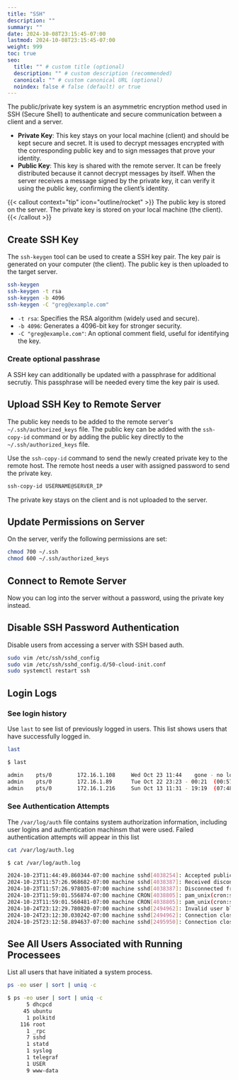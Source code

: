 ```yaml
---
title: "SSH"
description: ""
summary: ""
date: 2024-10-08T23:15:45-07:00
lastmod: 2024-10-08T23:15:45-07:00
weight: 999
toc: true
seo:
  title: "" # custom title (optional)
  description: "" # custom description (recommended)
  canonical: "" # custom canonical URL (optional)
  noindex: false # false (default) or true
---
```


The public/private key system is an asymmetric encryption method used in SSH (Secure Shell) to authenticate and secure communication between a client and a server.

- **Private Key**: This key stays on your local machine (client) and should be kept secure and secret. It is used to decrypt messages encrypted with the corresponding public key and to sign messages that prove your identity.
- **Public Key**: This key is shared with the remote server. It can be freely distributed because it cannot decrypt messages by itself. When the server receives a message signed by the private key, it can verify it using the public key, confirming the client’s identity.

{{< callout context="tip" icon="outline/rocket" >}}
The public key is stored on the server. The private key is stored on your local machine (the client).
{{< /callout >}}

## Create SSH Key

The `ssh-keygen` tool can be used to create a SSH key pair. The key pair is generated on your computer (the client). The public key is then uploaded to the target server.

```bash
ssh-keygen
ssh-keygen -t rsa
ssh-keygen -b 4096
ssh-keygen -C "greg@example.com"
```

- `-t rsa`: Specifies the RSA algorithm (widely used and secure).
- `-b 4096`: Generates a 4096-bit key for stronger security.
- `-C "greg@example.com"`: An optional comment field, useful for identifying the key.

### Create optional passhrase

A SSH key can additionally be updated with a passphrase for additional secrutiy. This passphrase will be needed every time the key pair is used.

## Upload SSH Key to Remote Server

The public key needs to be added to the remote server's `~/.ssh/authorized_keys` file. The public key can be added with the `ssh-copy-id` command or by adding the public key directly to the `~/.ssh/authorized_keys` file.

Use the `ssh-copy-id` command to send the newly created private key to the remote host. The remote host needs a user with assigned password to send the private key.

```bash
ssh-copy-id USERNAME@SERVER_IP
```

The private key stays on the client and is not uploaded to the server.

## Update Permissions on Server

On the server, verify the following permissions are set:

```bash { title="Update key permissions on remote server" }
chmod 700 ~/.ssh
chmod 600 ~/.ssh/authorized_keys
```

## Connect to Remote Server

Now you can log into the server without a password, using the private key instead.

## Disable SSH Password Authentication

Disable users from accessing a server with SSH based auth.

```bash
sudo vim /etc/ssh/sshd_config
sudo vim /etc/ssh/sshd_config.d/50-cloud-init.conf
sudo systemctl restart ssh
```

## Login Logs

### See login history

Use `last` to see list of previously logged in users. This list shows users that have successfully logged in.

```bash { title="Show last logged in users" }
last
```

```bash { title="Last command with output" }
$ last

admin    pts/0        172.16.1.108     Wed Oct 23 11:44    gone - no logout
admin    pts/0        172.16.1.89      Tue Oct 22 23:23 - 00:21  (00:57)
admin    pts/0        172.16.1.216     Sun Oct 13 11:31 - 19:19  (07:48)
```

### See Authentication Attempts

The `/var/log/auth` file contains system authorization information, including user logins and authentication machinsm that were used. Failed authentication attempts will appear in this list

```bash { title="Show authorization history" }
cat /var/log/auth.log
```

```bash
$ cat /var/log/auth.log

2024-10-23T11:44:49.860344-07:00 machine sshd[4038254]: Accepted publickey for ubuntu from 172.16.5.119 port 49951 ssh2: RSA SHA256:XXXXXXXXXX
2024-10-23T11:57:26.968682-07:00 machine sshd[4038387]: Received disconnect from 172.16.5.119 port 49951:11: disconnected by user
2024-10-23T11:57:26.978035-07:00 machine sshd[4038387]: Disconnected from user ubuntu 172.16.5.119 port 49951
2024-10-23T11:59:01.556874-07:00 machine CRON[4038805]: pam_unix(cron:session): session opened for user root(uid=0) by root(uid=0)
2024-10-23T11:59:01.560481-07:00 machine CRON[4038805]: pam_unix(cron:session): session closed for user root
2024-10-24T23:12:29.780820-07:00 machine sshd[2494962]: Invalid user blank from 83.16.188.111 port 38888
2024-10-24T23:12:30.030242-07:00 machine sshd[2494962]: Connection closed by invalid user blank 83.16.188.111 port 38888 [preauth]
2024-10-25T23:12:58.894637-07:00 machine sshd[2495950]: Connection closed by authenticating user root 45.45.16.190 port 45630 [preauth]
```

## See All Users Associated with Running Processees

List all users that have initiated a system process.

```bash { title="Show list of user ids running processes" }
ps -eo user | sort | uniq -c
```

```bash { title="Output of command" }
$ ps -eo user | sort | uniq -c
      5 dhcpcd
     45 ubuntu
      1 polkitd
    116 root
      1 _rpc
      7 sshd
      1 statd
      1 syslog
      1 telegraf
      1 USER
      9 www-data
```
